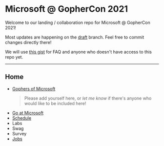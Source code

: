 # Microsoft @ GopherCon 2021

Welcome to our landing / collaboration repo for Microsoft @ GopherCon 2021!

Most updates are happening on the [draft](https://github.com/the-gophers/gophercon-2021/tree/draft) branch. Feel free to commit changes directly there!

We will use [this gist](https://gist.github.com/asw101/cc31cf8d03e68bd45db172788cff015b) for FAQ and anyone who doesn't have access to this repo yet.

---

## Home

- [Gophers of Microsoft](gophers.md)  
  > Please add yourself here, or _let me know_ if there's anyone who would like to be included here!
- [Go at Microsoft](go-at-microsoft.md)
- [Schedule](schedule.md)
- Labs
- Swag
- Survey
- [Jobs](jobs.md)
